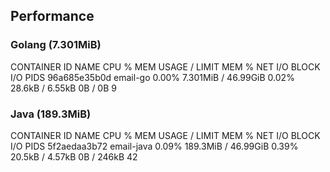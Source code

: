 ## Performance

### Golang (7.301MiB)


CONTAINER ID   NAME         CPU %     MEM USAGE / LIMIT     MEM %     NET I/O           BLOCK I/O    PIDS
96a685e35b0d   email-go     0.00%     7.301MiB / 46.99GiB   0.02%     28.6kB / 6.55kB   0B / 0B      9


### Java (189.3MiB)


CONTAINER ID   NAME         CPU %     MEM USAGE / LIMIT     MEM %     NET I/O           BLOCK I/O    PIDS
5f2aedaa3b72   email-java   0.09%     189.3MiB / 46.99GiB   0.39%     20.5kB / 4.57kB   0B / 246kB   42
